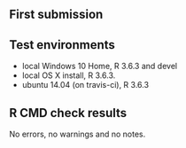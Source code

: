 ## First submission

## Test environments
* local Windows 10 Home, R 3.6.3 and devel
* local OS X install, R 3.6.3.
* ubuntu 14.04 (on travis-ci), R 3.6.3

## R CMD check results
No errors, no warnings and no notes.
